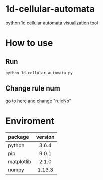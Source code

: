 # 1d-cellular-automata
python 1d cellular automata visualization tool

# How to use
## Run
```
python 1d-cellular-automata.py
```

## Change rule num
go to [here](https://github.com/ishidur/1d-cellular-automata/blob/master/1d-cellular-automata.py#L9)
and change "ruleNo"

# Enviroment
|package|version|
|:--|:--:|
|python|3.6.4|
|pip|9.0.1|
|matplotlib|2.1.0|
|numpy|1.13.3|
